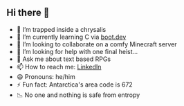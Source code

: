 ## Hi there 👋

- 🦋 I’m trapped inside a chrysalis
- 🤖 I’m currently learning C via [boot.dev](https://boot.dev)
- 👯 I’m looking to collaborate on a comfy Minecraft server
- 🤔 I’m looking for help with one final heist...
- 💬 Ask me about text based RPGs
- 📫 How to reach me: [LinkedIn](https://www.linkedin.com/in/brody-kwiatkowski/)
- 😄 Pronouns: he/him
- ⚡ Fun fact: Antarctica's area code is 672
- 📉 No one and nothing is safe from entropy
  
<!--
**Brodingo/brodingo** is a ✨ _special_ ✨ repository because its `README.md` (this file) appears on your GitHub profile.

Here are some ideas to get you started:

- 🔭 I’m currently working on ... 
- 🌱 I’m currently learning ...
- 👯 I’m looking to collaborate on ...
- 🤔 I’m looking for help with ...
- 💬 Ask me about ...
- 📫 How to reach me: ...
- 😄 Pronouns: ...
- ⚡ Fun fact: ...
-->
